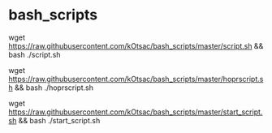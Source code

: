 # bash_scripts

wget https://raw.githubusercontent.com/kOtsac/bash_scripts/master/script.sh && bash ./script.sh

wget https://raw.githubusercontent.com/kOtsac/bash_scripts/master/hoprscript.sh && bash ./hoprscript.sh

wget https://raw.githubusercontent.com/kOtsac/bash_scripts/master/start_script.sh && bash ./start_script.sh
